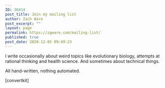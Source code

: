 ```yaml
---
ID: 36414
post_title: Join my mailing list
author: Zach Ware
post_excerpt: ""
layout: page
permalink: https://zgware.com/mailing-list/
published: true
post_date: 2020-12-05 09:49:23
---
```

<!-- wp:paragraph -->
<p>I write occasionally about weird topics like evolutionary biology, attempts at rational thinking and health science. And sometimes about technical things.</p>
<!-- /wp:paragraph -->

<!-- wp:paragraph -->
<p>All hand-written, nothing automated.</p>
<!-- /wp:paragraph -->

<p>[convertkit]</p>

<!-- wp:paragraph -->
<p></p>
<!-- /wp:paragraph -->